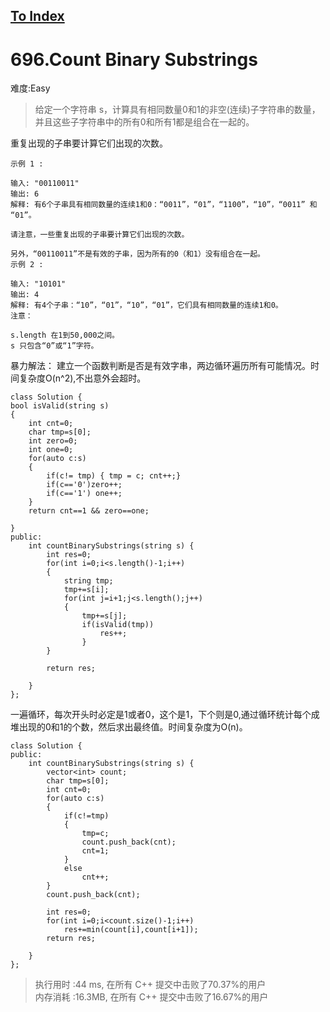 [To Index](/index.md)
---
# 696.Count Binary Substrings
难度:Easy
> 给定一个字符串 s，计算具有相同数量0和1的非空(连续)子字符串的数量，并且这些子字符串中的所有0和所有1都是组合在一起的。

重复出现的子串要计算它们出现的次数。

```
示例 1 :

输入: "00110011"
输出: 6
解释: 有6个子串具有相同数量的连续1和0：“0011”，“01”，“1100”，“10”，“0011” 和 “01”。

请注意，一些重复出现的子串要计算它们出现的次数。

另外，“00110011”不是有效的子串，因为所有的0（和1）没有组合在一起。
示例 2 :

输入: "10101"
输出: 4
解释: 有4个子串：“10”，“01”，“10”，“01”，它们具有相同数量的连续1和0。
注意：

s.length 在1到50,000之间。
s 只包含“0”或“1”字符。 
```

暴力解法： 建立一个函数判断是否是有效字串，两边循环遍历所有可能情况。时间复杂度O(n^2),不出意外会超时。

```
class Solution {
bool isValid(string s)
{
    int cnt=0;
    char tmp=s[0];
    int zero=0;
    int one=0;
    for(auto c:s)
    {
        if(c!= tmp) { tmp = c; cnt++;}
        if(c=='0')zero++;
        if(c=='1') one++;
    }
    return cnt==1 && zero==one;
    
}
public:
    int countBinarySubstrings(string s) {
        int res=0;
        for(int i=0;i<s.length()-1;i++)
        {
            string tmp;
            tmp+=s[i];
            for(int j=i+1;j<s.length();j++)
            { 
                tmp+=s[j];
                if(isValid(tmp))
                    res++;
                }
        }

        return res;
            
    }
};
```

一遍循环，每次开头时必定是1或者0，这个是1，下个则是0,通过循环统计每个成堆出现的0和1的个数，然后求出最终值。时间复杂度为O(n)。  

```
class Solution {
public:
    int countBinarySubstrings(string s) {
        vector<int> count;
        char tmp=s[0];
        int cnt=0;
        for(auto c:s)
        {
            if(c!=tmp)
            {
                tmp=c;
                count.push_back(cnt);
                cnt=1;
            }
            else
                cnt++;
        }
        count.push_back(cnt);

        int res=0;
        for(int i=0;i<count.size()-1;i++)
            res+=min(count[i],count[i+1]);
        return res;
            
    }
};
```

> 执行用时 :44 ms, 在所有 C++ 提交中击败了70.37%的用户   
内存消耗 :16.3MB, 在所有 C++ 提交中击败了16.67%的用户
